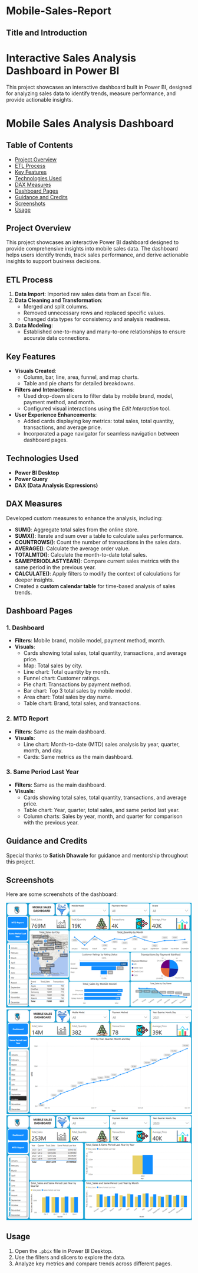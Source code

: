 # Mobile-Sales-Report
## Title and Introduction
# Interactive Sales Analysis Dashboard in Power BI
This project showcases an interactive dashboard built in Power BI, designed for analyzing sales data to identify trends, measure performance, and provide actionable insights.

# Mobile Sales Analysis Dashboard

## Table of Contents
- [Project Overview](#project-overview)
- [ETL Process](#etl-process)
- [Key Features](#key-features)
- [Technologies Used](#technologies-used)
- [DAX Measures](#dax-measures)
- [Dashboard Pages](#dashboard-pages)
- [Guidance and Credits](#guidance-and-credits)
- [Screenshots](#screenshots)
- [Usage](#usage)

## Project Overview
This project showcases an interactive Power BI dashboard designed to provide comprehensive insights into mobile sales data. The dashboard helps users identify trends, track sales performance, and derive actionable insights to support business decisions.

## ETL Process
1. **Data Import**: Imported raw sales data from an Excel file.
2. **Data Cleaning and Transformation**:
   - Merged and split columns.
   - Removed unnecessary rows and replaced specific values.
   - Changed data types for consistency and analysis readiness.
3. **Data Modeling**:
   - Established one-to-many and many-to-one relationships to ensure accurate data connections.

## Key Features
- **Visuals Created**:
  - Column, bar, line, area, funnel, and map charts.
  - Table and pie charts for detailed breakdowns.
- **Filters and Interactions**:
  - Used drop-down slicers to filter data by mobile brand, model, payment method, and month.
  - Configured visual interactions using the *Edit Interaction* tool.
- **User Experience Enhancements**:
  - Added cards displaying key metrics: total sales, total quantity, transactions, and average price.
  - Incorporated a page navigator for seamless navigation between dashboard pages.

## Technologies Used
- **Power BI Desktop**
- **Power Query**
- **DAX (Data Analysis Expressions)**

## DAX Measures
Developed custom measures to enhance the analysis, including:
- **SUM()**: Aggregate total sales from the online store.
- **SUMX()**: Iterate and sum over a table to calculate sales performance.
- **COUNTROWS()**: Count the number of transactions in the sales data.
- **AVERAGE()**: Calculate the average order value.
- **TOTALMTD()**: Calculate the month-to-date total sales.
- **SAMEPERIODLASTYEAR()**: Compare current sales metrics with the same period in the previous year.
- **CALCULATE()**: Apply filters to modify the context of calculations for deeper insights.
- Created a **custom calendar table** for time-based analysis of sales trends.

## Dashboard Pages
### 1. Dashboard
- **Filters**: Mobile brand, mobile model, payment method, month.
- **Visuals**:
  - Cards showing total sales, total quantity, transactions, and average price.
  - Map: Total sales by city.
  - Line chart: Total quantity by month.
  - Funnel chart: Customer ratings.
  - Pie chart: Transactions by payment method.
  - Bar chart: Top 3 total sales by mobile model.
  - Area chart: Total sales by day name.
  - Table chart: Brand, total sales, and transactions.

### 2. MTD Report
- **Filters**: Same as the main dashboard.
- **Visuals**:
  - Line chart: Month-to-date (MTD) sales analysis by year, quarter, month, and day.
  - Cards: Same metrics as the main dashboard.

### 3. Same Period Last Year
- **Filters**: Same as the main dashboard.
- **Visuals**:
  - Cards showing total sales, total quantity, transactions, and average price.
  - Table chart: Year, quarter, total sales, and same period last year.
  - Column charts: Sales by year, month, and quarter for comparison with the previous year.

## Guidance and Credits
Special thanks to **Satish Dhawale** for guidance and mentorship throughout this project.

## Screenshots
Here are some screenshots of the dashboard:

![Dashboard Screenshot](https://github.com/ashraf899/Mobile-Sales-Report/blob/main/Dashboard%20Page.png)
![MTD Report Screenshot](https://github.com/ashraf899/Mobile-Sales-Report/blob/main/MTD%20Report%20Page.png)
![Same Period Last Year Screenshot](https://github.com/ashraf899/Mobile-Sales-Report/blob/main/Same%20Period%20Last%20Year%20Page.png)

## Usage
1. Open the `.pbix` file in Power BI Desktop.
2. Use the filters and slicers to explore the data.
3. Analyze key metrics and compare trends across different pages.

